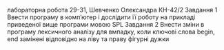 лабораторна робота 29-31, Шевченко Олександра КН-42/2
Завдання 1
Ввести програму в комп’ютер і дослідити її роботу на прикладі приведеної вище програми мовою SPL
Завдання 2
Внести зміни в програму лексичного аналізу для вмпадку, коли ключові слова begin, end замінені відповідно на ліву та праву фігурні дужки